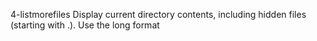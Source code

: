  4-listmorefiles Display current directory contents, including hidden files (starting with .). Use the long format
